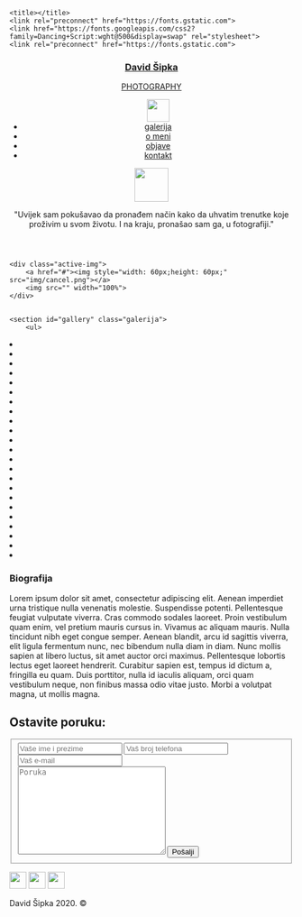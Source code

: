 <!DOCTYPE html>
<html>
<head>
	  <meta name="viewport" content="width=device-width, initial-scale=1.0" />

	<title></title>
	<link rel="preconnect" href="https://fonts.gstatic.com">
	<link href="https://fonts.googleapis.com/css2?family=Dancing+Script:wght@500&display=swap" rel="stylesheet">
	<link rel="preconnect" href="https://fonts.gstatic.com">
<link href="https://fonts.googleapis.com/css2?family=Goldman&display=swap" rel="stylesheet">
<link rel="preconnect" href="https://fonts.gstatic.com">
<link href="https://fonts.googleapis.com/css2?family=Noto+Sans+JP&display=swap" rel="stylesheet">
<link rel="preconnect" href="https://fonts.gstatic.com">
<link href="https://fonts.googleapis.com/css2?family=Crimson+Pro:ital,wght@1,300&display=swap" rel="stylesheet">
<link rel="preconnect" href="https://fonts.gstatic.com">
<link href="https://fonts.googleapis.com/css2?family=Raleway&display=swap" rel="stylesheet">
	<meta charset="utf-8">
	<link rel="stylesheet" type="text/css" href="style.css">

</head>
<body>
	<header id="top">
		<nav>
			<!--img class="logo" src="img/logo.jpg"-->
			<div class="logo">
				<a href="#top" id="t"><h3>David Šipka</h3>
				<p>PHOTOGRAPHY</p></a>
			</div>
			<ul class="nav">
        <img src="img/close.png" width="40px">
				<li><a href="#gallery" id="g">galerija</a></li>
				<li><a href="#about" id="a">o meni</a></li>
        <li><a href="#about" id="a">objave</a></li>
				<li><a href="#contact" id="c">kontakt</a></li>
			</ul>
      <img src="img/menu.png" width="60px">
		</nav>
		<div class="home">
			<div class="layer">
				<div class="quote">
					<p>
						"Uvijek sam pokušavao da pronađem način kako da uhvatim trenutke koje proživim u svom životu. I na kraju, pronašao sam ga, u fotografiji."
					</p>
				</div>
			</div>
		</div>
	</header>

	<div class="active-img">
		<a href="#"><img style="width: 60px;height: 60px;" src="img/cancel.png"></a>
		<img src="" width="100%">
	</div>


	<section id="gallery" class="galerija">
		<ul>
  <li>
    <img src="img/sipka/animals/2.jpg" alt="" loading="lazy">
  </li>
  <li>
    <img src="img/sipka/car/1.jpg" alt="" loading="lazy">
  </li>
   <li class="hideimg">
    <img src="img/sipka/car/5.jpg" alt="" loading="lazy">
  </li>
   <li>
    <img src="img/sipka/car/9.jpg" alt="" loading="lazy">
  </li>
  <li class="hideimg">
    <img src="img/sipka/dogs/1.jpg" alt="" loading="lazy">
  </li>
  <li>
    <img src="img/sipka/dogs/10.jpg" alt="" loading="lazy">
  </li>
  <li class="hideimg">
    <img src="img/sipka/dogs/12.jpg" alt="" loading="lazy">
  </li>
  <li class="hideimg">
    <img src="img/sipka/flowers/2.jpg" alt="" loading="lazy">
  </li>
  <li>
    <img src="img/sipka/landscape/1.jpg" alt="" loading="lazy">
  </li>
  <li>
    <img src="img/sipka/landscape/3.jpg" alt="" loading="lazy">
  </li>
  <li>
    <img src="img/sipka/landscape/4.jpg" alt="" loading="lazy">
  </li>
  <li>
    <img src="img/sipka/landscape/7.jpg" alt="" loading="lazy">
  </li>
    <li>
    <img src="img/sipka/landscape/8.jpg" alt="" loading="lazy">
  </li>
    <li class="hideimg">
    <img src="img/sipka/landscape/9.jpg" alt="" loading="lazy">
  </li>
   <li>
    <img src="img/sipka/nightclub/4.jpg" alt="" loading="lazy">
  </li>
  <li class="hideimg">
    <img src="img/sipka/portrait/2.jpg" alt="" loading="lazy">
  </li>
  <li>
    <img src="img/sipka/portrait/3.jpg" alt="" loading="lazy">
  </li>
  <li class="hideimg">
    <img src="img/sipka/portrait/5.jpg" alt="" loading="lazy">
  </li>
  <li>
    <img src="img/sipka/portrait/10.jpg" alt="" loading="lazy">
  </li>
  <li>
    <img src="img/sipka/portrait/18.jpg" alt="" loading="lazy">
  </li>
  <li>
    <img src="img/sipka/portrait/20.jpg" alt="" loading="lazy">
  </li>
  <li>
    <img src="img/sipka/street/1.jpg" alt="" loading="lazy">
  </li>
  <li></li>
</ul>
	</section>
  <!---section id="tokposla">
      <h2>Tok posla</h2>
      <div><img src="img/lista.png">
        <p>1. Lista zadtaka</p>
      </div>
      <div><img src="img/kalendar.png">
        <p>2. Datum projekta</p></div>
      <div><img src="img/putovanja.png">
        <p>3. Putovanje</p>
      </div>
      <div><img src="img/kamera.png">
        <p>4. Dani fotografisanja</p></div>
      <div><img src="img/kvacica.png">
        <p>5. Post produkcija</p>
      </div>
      <div><img src="img/komp.png">
        <p>6. Završeni proizvod</p>
      </div>
  </section--->
<section id="about" class="about"> <div>
	<div class="about-img"></div>
	<div class="about-text">
		<div>
		<h3>Biografija</h3>
		<p>Lorem ipsum dolor sit amet, consectetur adipiscing elit. Aenean imperdiet urna tristique nulla venenatis molestie. Suspendisse potenti. Pellentesque feugiat vulputate viverra. Cras commodo sodales laoreet. Proin vestibulum quam enim, vel pretium mauris cursus in. Vivamus ac aliquam mauris. Nulla tincidunt nibh eget congue semper. Aenean blandit, arcu id sagittis viverra, elit ligula fermentum nunc, nec bibendum nulla diam in diam. Nunc mollis sapien at libero luctus, sit amet auctor orci maximus. Pellentesque lobortis lectus eget laoreet hendrerit. Curabitur sapien est, tempus id dictum a, fringilla eu quam. Duis porttitor, nulla id iaculis aliquam, orci quam vestibulum neque, non finibus massa odio vitae justo. Morbi a volutpat magna, ut mollis magna.

</p>
</div>
	</div></div>
</section>

<section id="contact" class="contact">
  <div>
    <h2>Ostavite poruku:</h2>
	<form action="" method="POST" novalidate="novalidate">
		<fieldset>
		<div class="inputs">
              <input type="text" id="imeiprezime" placeholder="Vaše ime i prezime">
              <input type="text" id="brojtelefona" placeholder="Vaš broj telefona">
              <input type="email" id="email" placeholder="Vaš e-mail">
             </div>
              <textarea name="#" id="poruka" cols="30" rows="10" placeholder="Poruka"></textarea>
              <input type="submit" value="Pošalji" id="dugme">
              </fieldset>
    </form>
  </div>
</section>
<footer>
    <a href="#" target="_blank"><img src="img/fb.png" width="30px"></a>
   <a href="#"><img src="img/insta.png" width="30px"></a>
    <a href="#"><img src="img/viber.png" width="30px"></a>
	<p>David Šipka 2020. &copy</p>
</footer>
<script
  src="https://code.jquery.com/jquery-3.5.1.min.js"
  integrity="sha256-9/aliU8dGd2tb6OSsuzixeV4y/faTqgFtohetphbbj0="
  crossorigin="anonymous"></script>
 <script type="text/javascript" src="script.js"></script>
</body>
</html>
